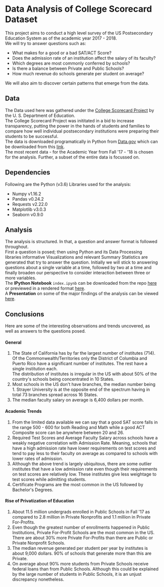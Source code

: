 # Data Analysis of College Scorecard Dataset

This project aims to conduct a high level survey of the US Postsecondary Education System as of the academic year 2017 - 2018.<br>
We will try to answer questions such as:
- What makes for a good or a bad SAT/ACT Score?
- Does the admission rate of an institution affect the salary of its faculty?
- Which degrees are most commonly conferred by schools?
- Is there a balance between Private and Public Schools?
- How much revenue do schools generate per student on average? <br>

We will also aim to discover certain patterns that emerge from the data.

## Data
The Data used here was gathered under the [College Scorecard Project](https://collegescorecard.ed.gov/) by the U. S. Department of 
Education. <br>
The College Scorecard Project was inititated in a bid to increase transparency, putting the power in the hands of students and families 
to compare how well individual postsecondary institutions were preparing their students to be successful. <br>
The data is downloaded programatically in Python from [Data.gov](https://www.data.gov/) which can be downloaded from this 
[link](https://catalog.data.gov/dataset/college-scorecard). <br>
The most recent data - for the Academic Year from Fall '17 - '18 is chosen for the analysis. Further, a subset of the entire data is 
focussed on.

## Dependencies
Following are the Python (v3.6) Libraries used for the analysis:
- Numpy v1.16.2
- Pandas v0.24.2
- Requests v2.22.0
- Matplotlib v3.0.3
- Seaborn v0.9.0 

## Analysis
The analysis is structured. In that, a question and answer format is followed throughout.<br> First a question is posed; 
then using Python and its Data Processing libraries informative Visualizations and relevant Summary Statistics are generated
that try to answer the question. Initially we will stick to answering questions about a single variable at a time, followed by two at a 
time and finally broaden our perspective to  consider interaction between three or more variables.<br>
The __IPython Notebook__ `index.ipynb` can be downloaded from the repo 
[here](https://github.com/dhavalpotdar/College-Scorecard-Data-Analysis/blob/master/index.ipynb)
or previewed in a rendered format 
[here](https://nbviewer.jupyter.org/github/dhavalpotdar/College-Scorecard-Data-Analysis/blob/master/index.ipynb). <br>
A __Presentation__ on some of the major findings of the analysis can be viewed 
[here](https://dhavalpotdar.github.io/College-Scorecard-Data-Analysis/).

## Conclusions
Here are some of the interesting observations and trends uncovered, as well as answers to the questions posed. <br>
#### General 
1. The State of California has by far the largest number of institutes (714). Of the Commonwealth/Territories only the District of 
Columbia and Puerto Rico have a significant number of institutes. The rest have a single institution each. <br>The distribution of 
institutes is irregular in the US with about 50% of the country's schools being concentrated in 10 States. 
2. Most schools in the US don't have branches, the median number being 1. Strayer University is at the opposite end of the spectrum 
having in total 73 branches spread across 16 States.
3. The median faculty salary on average is 6,400 dollars per month.

#### Academic Trends
1. From the limited data available we can say that a good SAT score falls in the range 500 - 600 for both Reading and Math while a good 
ACT Composite score can be anywhere between 20 and 26.
2. Required Test Scores and Average Faculty Salary across schools have a weakly negative correlation with Admission Rate. Meaning, 
schools that have a high admission rate have lower requirements on test scores and tend to pay less to their faculty on average as 
compared to schools with lower rates of admission.
3. Although the above trend is largely ubiquitous, there are some outlier institutes that have a low admission rate even though their 
requirements on test scores are relatively low. These institutes give less weightage to test scores while admitting students.
4. Certificate Programs are the most common in the US followed by Bachelor's Degrees.

#### Rise of Privatization of Education
1. About 11.5 million undergrads enrolled in Public Schools in Fall '17 as compared to 2.8 million in Private Nonprofits and 1.1 million
in Private For-Profits.
2. Even though the greatest number of enrollments happened in Public Institutions, Private For-Profit Schools are the most common in 
the US. There are about 30% more Private For-Profits than there are Public or Private Nonprofit Schools.
3. The median revenue generated per student per year by institutes is about 9,000 dollars. 90% of schools that generate more than this 
are Private.
4. On average about 90% more students from Private Schools receive federal loans than from Public Schools. Although this could be 
explained by the large number of students in Public Schools, it is an unjust discrepancy nonetheless.
